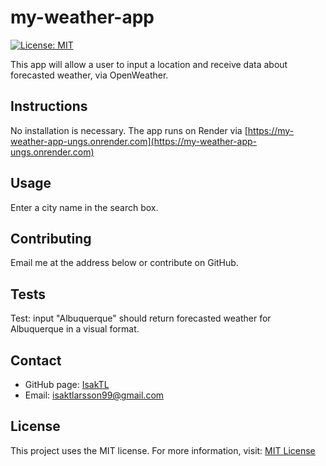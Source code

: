 # my-weather-app
[![License: MIT](https://img.shields.io/badge/License-MIT-yellow.svg)](https://opensource.org/licenses/MIT)

This app will allow a user to input a location and receive data about forecasted weather, via OpenWeather.

## Instructions
No installation is necessary. The app runs on Render via [https://my-weather-app-ungs.onrender.com](https://my-weather-app-ungs.onrender.com)

## Usage
Enter a city name in the search box.

## Contributing
Email me at the address below or contribute on GitHub.

## Tests
Test: input "Albuquerque" should return forecasted weather for Albuquerque in a visual format.

## Contact
* GitHub page: [IsakTL](https://github.com/IsakTL)
* Email: [isaktlarsson99@gmail.com](mailto:isaktlarsson99@gmail.com)

## License
This project uses the MIT license. For more information, visit: [MIT License](https://spdx.org/licenses/MIT.html)
